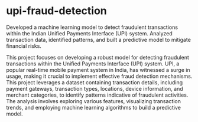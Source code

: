 # upi-fraud-detection
Developed a machine learning model to detect fraudulent transactions within the Indian Unified Payments Interface (UPI) system. Analyzed transaction data, identified patterns, and built a predictive model to mitigate financial risks.


This project focuses on developing a robust model for detecting fraudulent transactions within the Unified Payments Interface (UPI) system. UPI, a popular real-time mobile payment system in India, has witnessed a surge in usage, making it crucial to implement effective fraud detection mechanisms.
This project leverages a dataset containing transaction details, including payment gateways, transaction types, locations, device information, and merchant categories, to identify patterns indicative of fraudulent activities. The analysis involves exploring various features, visualizing transaction trends, and employing machine learning algorithms to build a predictive model.
